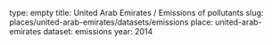 type: empty
title: United Arab Emirates / Emissions of pollutants
slug: places/united-arab-emirates/datasets/emissions
place: united-arab-emirates
dataset: emissions
year: 2014
